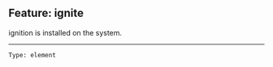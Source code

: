 ## Feature: ignite

<website-feature> ignition is installed on the system. </website-feature>

---

	Type: element
#
